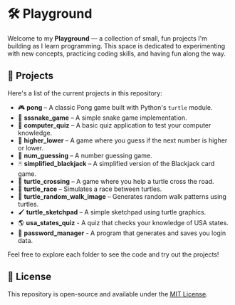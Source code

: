 # 🛠️ Playground

Welcome to my **Playground** — a collection of small, fun projects I'm building as I learn programming. This space is dedicated to experimenting with new concepts, practicing coding skills, and having fun along the way.

## 📁 Projects

Here's a list of the current projects in this repository:

- 🎮 **pong** – A classic Pong game built with Python's `turtle` module.
- 🐍 **sssnake_game** – A simple snake game implementation.
- 🧠 **computer_quiz** – A basic quiz application to test your computer knowledge.
- 🎲 **higher_lower** – A game where you guess if the next number is higher or lower.
- 🔢 **num_guessing** – A number guessing game.
- 🃏 **simplified_blackjack** – A simplified version of the Blackjack card game.
- 🐢 **turtle_crossing** – A game where you help a turtle cross the road.
- 🐢 **turtle_race** – Simulates a race between turtles.
- 🎨 **turtle_random_walk_image** – Generates random walk patterns using turtles.
- 🖌️ **turtle_sketchpad** – A simple sketchpad using turtle graphics.
- 🌎 **usa_states_quiz** - A quiz that checks your knowledge of USA states.
- 🔐 **password_manager** - A program that generates and saves you login data.

Feel free to explore each folder to see the code and try out the projects!

## 📄 License

This repository is open-source and available under the [MIT License](LICENSE).
